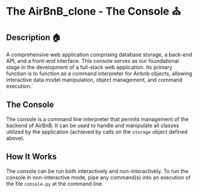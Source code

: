 # The AirBnB_clone - The Console ⛪


## Description 🏠
A comprehensive web application comprising database storage, a back-end API, and a front-end interface.
This console serves as our foundational stage in the development of a full-stack web application.
Its primary function is to function as a command interpreter for Airbnb objects,
allowing interactive data model manipulation, object management, and command execution.`

## The Console 
The console is a command line interpreter that permits management of the backend of AirBnB.
It can be used to handle and manipulate all classes utilized by the application (achieved by calls on the ```storage``` object defined above).

## How It Works
The console can be run both interactively and non-interactively.
To run the console in non-interactive mode, pipe any command(s) into an execution of the file ```console.py``` at the command line.
